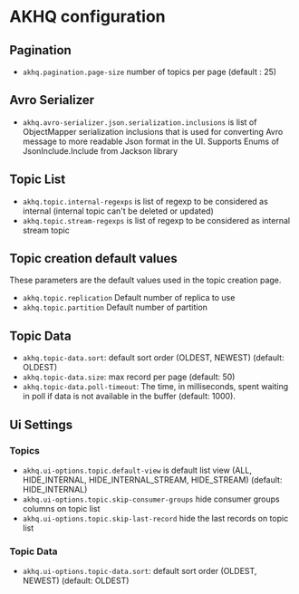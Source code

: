 
# AKHQ configuration

## Pagination
* `akhq.pagination.page-size` number of topics per page (default : 25)

## Avro Serializer
* `akhq.avro-serializer.json.serialization.inclusions` is list of ObjectMapper serialization inclusions that is used for converting Avro message to more
  readable Json format in the UI. Supports Enums of JsonInclude.Include from Jackson library

## Topic List
* `akhq.topic.internal-regexps` is list of regexp to be considered as internal (internal topic can't be deleted or updated)
* `akhq.topic.stream-regexps` is list of regexp to be considered as internal stream topic

## Topic creation default values

These parameters are the default values used in the topic creation page.

* `akhq.topic.replication` Default number of replica to use
* `akhq.topic.partition` Default number of partition

## Topic Data
* `akhq.topic-data.sort`: default sort order (OLDEST, NEWEST) (default: OLDEST)
* `akhq.topic-data.size`: max record per page (default: 50)
* `akhq.topic-data.poll-timeout`: The time, in milliseconds, spent waiting in poll if data is not available in the buffer (default: 1000).

## Ui Settings
### Topics
* `akhq.ui-options.topic.default-view` is default list view (ALL, HIDE_INTERNAL, HIDE_INTERNAL_STREAM, HIDE_STREAM) (default: HIDE_INTERNAL)
* `akhq.ui-options.topic.skip-consumer-groups` hide consumer groups columns on topic list
* `akhq.ui-options.topic.skip-last-record` hide the last records on topic list

### Topic Data
* `akhq.ui-options.topic-data.sort`: default sort order (OLDEST, NEWEST) (default: OLDEST)


